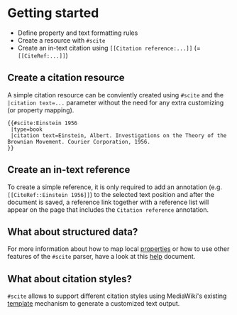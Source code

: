 # Getting started

- Define property and text formatting rules
- Create a resource with `#scite`
- Create an in-text citation using `[[Citation reference:...]]` (= `[[CiteRef:...]]`)

## Create a citation resource

A simple citation resource can be conviently created using `#scite` and the
`|citation text=...` parameter without the need for any extra customizing (or
property mapping).

```
{{#scite:Einstein 1956
 |type=book
 |citation text=Einstein, Albert. Investigations on the Theory of the Brownian Movement. Courier Corporation, 1956.
}}
```

## Create an in-text reference

To create a simple reference, it is only required to add an annotation (e.g. `[[CiteRef::Einstein 1956]]`)
to the selected text position and after the document is saved, a reference link
together with a reference list will appear on the page that includes the
`Citation reference` annotation.

## What about structured data?

For more information about how to map local [properties](02-property-mapping.md) or
how to use other features of the `#scite` parser, have a look at this [help](04-scite.md)
document.

## What about citation styles?

`#scite` allows to support different citation styles using MediaWiki's existing
[template](03-template-mapping.md) mechanism to generate a customized text output.